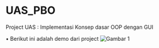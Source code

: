 # UAS_PBO
Project UAS : Implementasi Konsep dasar OOP dengan GUI

• Berikut ini adalah demo dari project
![Gambar 1](UAS_PBO/src/demo.gif)
